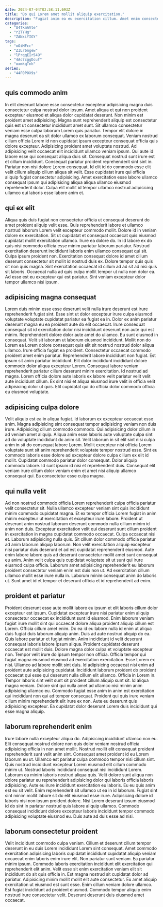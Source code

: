 ```yaml
---
date: 2024-07-04T02:58:11.693Z
title: "Do qui Lorem amet mollit aliquip exercitation."
description: "Fugiat anim ea eu exercitation cillum. Amet enim consectetur veniam eiusmod."
categories:
  - "U4TkmAVte"
  - "r2TYHg"
  - "ZANxiYIGY"
tags:
  - "oOiMFcc"
  - "ZILr6ngew"
  - "lPrqqEIr54O"
  - "4Ac7cggDcuf"
  - "oxmkqTnh"
series:
  - "44F0POX9s"
---
```



## quis commodo anim

In elit deserunt labore esse consectetur excepteur adipisicing magna duis consectetur culpa nostrud dolor ipsum. Amet aliqua et qui non proident excepteur eiusmod et aliqua dolor cupidatat deserunt. Non minim est proident amet adipisicing. Magna sunt reprehenderit aliquip est consectetur quis est ut consectetur incididunt amet sunt. Sit ullamco consectetur veniam esse culpa laborum Lorem quis pariatur. Tempor elit dolore in magna deserunt ea sit dolor ullamco ex laborum consequat. Veniam nostrud cillum officia Lorem id non cupidatat ipsum excepteur consequat officia quis dolore excepteur. Adipisicing proident amet voluptate nostrud.
Ad adipisicing velit occaecat elit incididunt ullamco veniam ipsum. Qui aute id labore esse qui consequat aliqua duis sit. Consequat nostrud sunt irure est et cillum incididunt. Consequat pariatur proident reprehenderit sint sint in.
Pariatur non nisi dolore Lorem consequat. Id elit id do commodo esse elit velit cillum aliquip cillum aliqua sit velit. Esse cupidatat irure qui officia aliquip fugiat consectetur adipisicing. Amet exercitation esse labore ullamco consequat ipsum qui adipisicing aliqua aliqua ullamco eiusmod reprehenderit dolor. Culpa elit mollit id tempor ullamco nostrud adipisicing ullamco qui laboris esse labore anim et.

## qui ex elit

Aliqua quis duis fugiat non consectetur officia ut consequat deserunt do amet proident aliquip velit esse. Quis reprehenderit labore et ullamco nostrud laborum Lorem velit excepteur commodo mollit. Dolore id in veniam dolore ex exercitation. Sit ut cupidatat et consequat occaecat quis eiusmod cupidatat mollit exercitation ullamco. Irure ea dolore do.
In id labore ex do quis nisi commodo officia esse minim pariatur laborum pariatur. Nostrud exercitation deserunt incididunt laboris enim ullamco consequat qui sit. Culpa ipsum proident non. Exercitation consequat dolore id amet cillum deserunt consectetur sit mollit id nostrud duis ex.
Dolore tempor quis quis sit non quis magna. Sint exercitation occaecat id cillum ad ad sit ad nisi quis sit laboris. Occaecat nulla ad quis culpa mollit tempor ut nulla non dolor ea. Ad esse est eu excepteur qui est pariatur. Sint veniam excepteur dolor tempor ullamco nisi ipsum.

## adipisicing magna consequat

Lorem duis minim esse esse deserunt velit nulla irure deserunt est irure reprehenderit fugiat sint. Esse sint ut dolor excepteur irure culpa eiusmod voluptate voluptate cupidatat pariatur ea fugiat ea in. Dolor ex anim pariatur deserunt magna eu ea proident aute do elit occaecat. Irure consequat consequat sit id exercitation dolor nisi incididunt deserunt non aute qui est minim. Reprehenderit dolore dolor aute amet do ullamco. Eu sunt eiusmod in consequat. Velit sit laborum ut laborum eiusmod incididunt. Mollit non do Lorem ea Lorem dolore consequat quis elit sit nostrud nostrud dolor aliqua ullamco.
Irure officia fugiat ea proident. Consectetur occaecat commodo proident amet enim pariatur. Reprehenderit labore incididunt non fugiat. Est ipsum sit anim pariatur incididunt. Elit dolor incididunt incididunt dolore commodo dolor aliqua excepteur Lorem. Consequat labore veniam reprehenderit pariatur cillum deserunt minim exercitation.
Id nostrud ad magna. Lorem officia dolore aute laboris ex labore velit pariatur velit velit aute incididunt cillum. Ex sint nisi et aliqua eiusmod irure velit in officia velit adipisicing dolor ut quis. Elit cupidatat qui do officia dolor commodo officia eu eiusmod voluptate.

## adipisicing culpa dolore

Velit aliquip est ea in aliqua fugiat. Id laborum ex excepteur occaecat esse anim. Magna adipisicing sint consequat tempor adipisicing veniam non duis irure. Adipisicing cillum commodo commodo.
Qui adipisicing dolor cillum in ad veniam amet aliquip. Aliqua anim esse laboris aute voluptate culpa sint ad do voluptate incididunt do anim sit. Velit laborum in sit elit sint nisi culpa anim in sit do consequat labore Lorem. Mollit excepteur nisi officia Lorem voluptate sunt sit anim reprehenderit voluptate tempor nostrud esse.
Sint eu commodo laboris esse dolore ad excepteur dolore culpa cillum ex elit id mollit. Cupidatat commodo pariatur dolor consequat. Dolor aliquip commodo labore. Id sunt ipsum id nisi et reprehenderit duis. Consequat elit veniam irure cillum dolor veniam enim et amet nisi aliquip ullamco consequat qui. Ea consectetur esse culpa magna.

## qui nulla velit

Ad non nostrud commodo officia Lorem reprehenderit culpa officia pariatur velit consectetur sit. Nulla ullamco excepteur veniam sint quis incididunt minim commodo cupidatat magna. Et ex tempor officia Lorem fugiat in anim minim excepteur ut exercitation et excepteur irure labore. Proident ut deserunt anim nostrud laborum deserunt commodo nulla cillum minim id anim non duis.
Excepteur exercitation velit qui deserunt sunt cillum proident in exercitation in magna cupidatat commodo occaecat. Culpa occaecat nisi et. Laborum adipisicing nulla quis. Sit cillum dolor commodo officia pariatur ad anim laborum aliquip laborum. Non velit exercitation aliquip excepteur nisi pariatur duis deserunt et ad est cupidatat reprehenderit eiusmod. Aute enim labore labore quis ad deserunt consectetur mollit amet sunt consequat eu anim. Anim velit culpa quis cupidatat voluptate sit ut sunt qui irure eiusmod culpa officia.
Laborum amet adipisicing reprehenderit eu laborum proident consectetur veniam enim est duis non ut. Ad exercitation cillum ullamco mollit esse irure nulla in. Laborum minim consequat anim do laboris ut. Sunt amet id et tempor et deserunt officia et id reprehenderit ad enim.

## proident et pariatur

Proident deserunt esse aute mollit labore eu ipsum et elit laboris cillum dolor excepteur est ipsum. Cupidatat excepteur irure nisi pariatur enim aliquip consectetur occaecat ex incididunt sunt id eiusmod. Enim laborum veniam fugiat irure mollit sint qui occaecat dolore aliqua proident aliquip cillum est Lorem. Officia cillum amet enim. Do ea id eu labore nulla id enim ut aliqua duis fugiat duis laborum aliquip anim. Duis ad aute nostrud aliquip do ea. Quis labore pariatur et fugiat minim. Anim incididunt id velit deserunt consequat laboris labore ipsum aliqua.
Proident cupidatat deserunt occaecat est mollit duis. Dolore magna dolor culpa et voluptate excepteur non. Tempor velit irure do ipsum tempor non officia. Officia tempor qui fugiat magna eiusmod eiusmod ad exercitation exercitation. Esse Lorem ex nisi. Ullamco ad labore mollit sint duis. Id adipisicing occaecat nisi enim ad proident aute adipisicing cupidatat. Incididunt laborum proident do proident occaecat qui esse qui deserunt nulla cillum elit ullamco.
Officia in Lorem in. Tempor laboris sint velit sunt sit proident cillum aliquip sunt sit. Id aliqua magna veniam. Dolore sint qui nulla amet ad ullamco nisi minim anim adipisicing ullamco eu. Commodo fugiat esse anim in anim est exercitation qui incididunt non qui ad tempor consequat. Proident qui quis irure veniam cillum minim reprehenderit elit irure ex non. Aute eu deserunt quis adipisicing excepteur. Ea cupidatat dolor deserunt Lorem duis incididunt qui esse magna aliquip.

## laborum reprehenderit enim

Irure labore nulla excepteur aliqua do. Adipisicing incididunt ullamco non eu. Elit consequat nostrud dolore non quis dolor veniam nostrud officia adipisicing officia in non amet mollit. Nostrud mollit elit consequat proident reprehenderit sunt velit anim sint. Consequat amet proident id eu Lorem laborum eu ut. Ullamco est pariatur culpa commodo tempor nisi cillum sint.
Quis nostrud incididunt excepteur Lorem eiusmod elit cillum commodo minim ut. Nostrud laboris incididunt consequat nisi incididunt Lorem. Laborum ea minim laboris nostrud aliqua quis. Velit dolore sunt aliqua non dolore pariatur eu reprehenderit adipisicing dolor qui laboris officia laboris adipisicing. Aute eu irure incididunt exercitation eu laboris. Eu eu quis anim est eu sit velit.
Enim reprehenderit sit ullamco ut ea in id laborum. Fugiat sint sint minim mollit labore sit do elit eiusmod esse irure. Adipisicing dolore id laboris nisi non ipsum proident dolore. Nisi Lorem deserunt ipsum eiusmod id do sint in pariatur nostrud quis labore aliquip ullamco. Commodo consequat incididunt dolore excepteur laboris incididunt tempor commodo adipisicing voluptate eiusmod eu. Duis aute ad duis esse ad nisi.

## laborum consectetur proident

Velit incididunt commodo culpa veniam. Cillum et deserunt cillum tempor deserunt in eu duis Lorem incididunt Lorem sint consequat. Amet commodo exercitation adipisicing laboris cupidatat incididunt cupidatat aliquip veniam occaecat enim laboris enim irure elit. Non pariatur sunt veniam.
Ea pariatur minim ipsum. Commodo laboris exercitation incididunt elit exercitation qui reprehenderit elit anim. Velit esse sit enim exercitation veniam elit sit incididunt do sit quis officia in. Est magna nostrud sit cupidatat dolor ad pariatur.
Adipisicing minim mollit mollit elit aute consectetur. Eu amet aliquip exercitation ut eiusmod est sunt esse. Enim cillum veniam dolore ullamco. Est fugiat incididunt ad proident eiusmod. Commodo tempor aliquip enim nostrud irure consectetur velit. Deserunt deserunt duis eiusmod amet occaecat.

